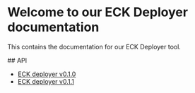# Welcome to our ECK Deployer documentation

This contains the documentation for our ECK Deployer tool.

## API

- [ECK deployer v0.1.0](v0.1.0/reference.md)
- [ECK deployer v0.1.1](v0.1.1/reference.md)
